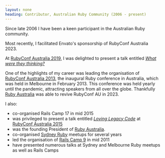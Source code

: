 ```yaml
---
layout: none
heading: Contributor, Australian Ruby Community (2006 - present)
---
```


Since late 2006 I have been a keen participant in the Australian Ruby
community.

Most recently, I facilitated Envato's sponsorship of RubyConf Australia 2023.

At [RubyConf Australia 2019](https://rubyconf.org.au/2019), I was delighted to present
a talk entitled [*What were they
thinking?*](https://keithpitty.com/blog/archives/2019-02-20-reflecting-on-rubyconf-au-2019)

One of the highlights of my career was leading the organisation of
[RubyConf Australia 2013](http://www.rubyconf.org.au/2013), the
inaugural Ruby conference in Australia, which was held in Melbourne in
February 2013. This conference was held yearly until the pandemic,
attracting speakers from all over the globe. Thankfully [Ruby
Australia](https://ruby.org.au/) was able to revive RubyConf AU in 2023.

I also:

-   co-organised Rails Camp 17 in mid 2015
-   was privileged to present a talk entitled [*Loving Legacy
    Code*](http://keithpitty.com/blog/archives/2015-02-06-loving-legacy-code)
    at [RubyConf Australia 2015](http://rubyconf.org.au/2015)
-   was the founding President of [Ruby Australia](http://ruby.org.au).
-   co-organised [Sydney Ruby](http://ruby.org.au/meetups/syd.html)
    meetups for several years
-   led the organisation of [Rails Camp
    9](http://keithpitty.com/blog/archives/2011-06-24-rails-camp-9) in
    mid 2011
-   have presented numerous talks at Sydney and Melbourne Ruby meetups
    as well as Rails Camps
